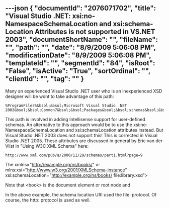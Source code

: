 ---json
{
  "documentId": "2076071702",
  "title": "Visual Studio .NET: xsi:no­NamespaceSchemaLocation and xsi:schema­Location Attributes is not supported in VS.NET 2003",
  "documentShortName": "",
  "fileName": "",
  "path": "",
  "date": "8/9/2009 5:06:08 PM",
  "modificationDate": "8/9/2009 5:06:08 PM",
  "templateId": "",
  "segmentId": "84",
  "isRoot": "False",
  "isActive": "True",
  "sortOrdinal": "",
  "clientId": "",
  "tag": ""
}
---

Many an experienced Visual Studio .NET user who is an inexperienced XSD designer will be wont to take advantage of this path:

    %ProgramFiles%&bsol;&bsol;Microsoft Visual Studio .NET 2003&bsol;&bsol;Common7&bsol;&bsol;Packages&bsol;&bsol;schemas&bsol;&bsol;xml&bsol;&bsol;

This path is involved in adding Intellisense support for user-defined schemas. An alternative to this approach would be to use the xsi:no­NamespaceSchemaLocation and xsi:schema­Location attributes instead. But Visual Studio .NET 2003 does not support this! This is corrected in Visual Studio .NET 2005. These attributes are discussed in general by Eric van der Vlist in &quot;Using W3C XML Schema&quot; here:

    http://www.xml.com/pub/a/2000/11/29/schemas/part1.html?page=9

The 
        x­mlns=&quot;http://example.org/ns/books/&quot;
        x­mlns:xsi=&quot;http://www.w3.org/2001/XMLSchema-instance&quot;
        xsi:schemaLocation=&quot;http://example.org/ns/books/ file:library.xsd&quot;&gt;

Note that &lt;book&gt; is the document element or root node and

In the above example, the schema location URI used the file: protocol. Of course, the http: protocol is used as well.

